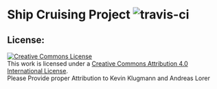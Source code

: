 # Ship Cruising Project ![travis-ci]

[travis-ci]: https://travis-ci.com/Andi-Lo/ship-cruising.svg?token=hejt5J6fVuz1qkWoWxT7&branch=master

## License:

<a rel="license" href="http://creativecommons.org/licenses/by/4.0/"><img alt="Creative Commons License" style="border-width:0" src="https://i.creativecommons.org/l/by/4.0/88x31.png" /></a><br />This work is licensed under a <a rel="license" href="http://creativecommons.org/licenses/by/4.0/">Creative Commons Attribution 4.0 International License</a>. </br>
Please Provide proper Attribution to Kevin Klugmann and Andreas Lorer